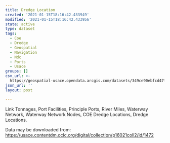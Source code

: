 ```yaml
---
title: Dredge Location
created: '2021-01-15T18:16:42.433949'
modified: '2021-01-15T18:16:42.433956'
state: active
type: dataset
tags:
  - Coe
  - Dredge
  - Geospatial
  - Navigation
  - Ndc
  - Ports
  - Usace
groups: []
csv_url: >-
  https://geospatial-usace.opendata.arcgis.com/datasets/349ce90ebfcd47f49401ac4d817b0d58_5.csv?outSR=%7B%22latestWkid%22%3A4269%2C%22wkid%22%3A4269%7D
json_url: ''
layout: post

---
```

Link Tonnages, Port Facilities, Principle Ports, River Miles, Waterway Network, Waterway Network Nodes, COE Dredge Locations, Dredge Locations.

Data may be downloaded from: https://usace.contentdm.oclc.org/digital/collection/p16021coll2/id/1472
